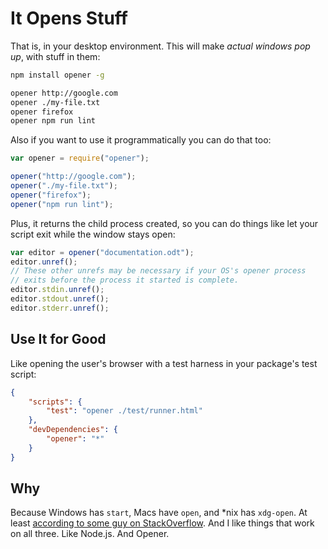 # It Opens Stuff

That is, in your desktop environment. This will make *actual windows pop up*, with stuff in them:

```bash
npm install opener -g

opener http://google.com
opener ./my-file.txt
opener firefox
opener npm run lint
```

Also if you want to use it programmatically you can do that too:

```js
var opener = require("opener");

opener("http://google.com");
opener("./my-file.txt");
opener("firefox");
opener("npm run lint");
```

Plus, it returns the child process created, so you can do things like let your script exit while the window stays open:

```js
var editor = opener("documentation.odt");
editor.unref();
// These other unrefs may be necessary if your OS's opener process
// exits before the process it started is complete.
editor.stdin.unref();
editor.stdout.unref();
editor.stderr.unref();
```

















































<extoc></extoc>

## Use It for Good

Like opening the user's browser with a test harness in your package's test script:

```json
{
    "scripts": {
        "test": "opener ./test/runner.html"
    },
    "devDependencies": {
        "opener": "*"
    }
}
```

## Why

Because Windows has `start`, Macs have `open`, and *nix has `xdg-open`. At least
[according to some guy on StackOverflow](http://stackoverflow.com/q/1480971/3191). And I like things that work on all
three. Like Node.js. And Opener.
